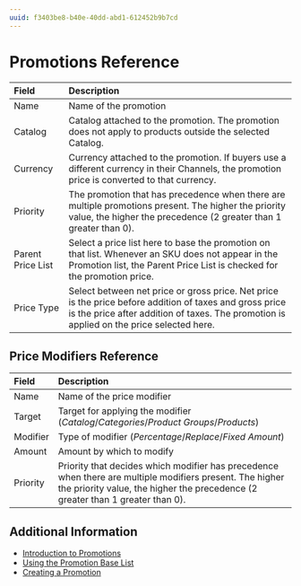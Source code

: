 ```yaml
---
uuid: f3403be8-b40e-40dd-abd1-612452b9b7cd
---
```

# Promotions Reference

| **Field**         | **Description**                                                                                                                                                                                     |
| :---------------- | :-------------------------------------------------------------------------------------------------------------------------------------------------------------------------------------------------- |
| Name              | Name of the promotion                                                                                                                                                                               |
| Catalog           | Catalog attached to the promotion. The promotion does not apply to products outside the selected Catalog.                                                                                           |
| Currency          | Currency attached to the promotion. If buyers use a different currency in their Channels, the promotion price is converted to that currency.                                                       |
| Priority          | The promotion that has precedence when there are multiple promotions present. The higher the priority value, the higher the precedence (2 greater than 1 greater than 0).    |
| Parent Price List | Select a price list here to base the promotion on that list. Whenever an SKU does not appear in the Promotion list, the Parent Price List is checked for the promotion price.                           |
| Price Type        | Select between net price or gross price. Net price is the price before addition of taxes and gross price is the price after addition of taxes. The promotion is applied on the price selected here. |

## Price Modifiers Reference

| **Field** | **Description**                                                                                                                                                                            |
| :-------- | :----------------------------------------------------------------------------------------------------------------------------------------------------------------------------------------- |
| Name      | Name of the price modifier                                                                                                                                                                 |
| Target    | Target for applying the modifier (*Catalog*/*Categories*/*Product Groups*/*Products*)                                                                                                      |
| Modifier  | Type of modifier (*Percentage*/*Replace*/*Fixed Amount*)                                                                                                                                   |
| Amount    | Amount by which to modify                                                                                                                                                                  |
| Priority  | Priority that decides which modifier has precedence when there are multiple modifiers present. The higher the priority value, the higher the precedence (2 greater than 1 greater than 0). |

## Additional Information

* [Introduction to Promotions](./introduction-to-promotions.md)
* [Using the Promotion Base List](./using-the-promotion-base-list.md)
* [Creating a Promotion](./creating-a-promotion.md)
